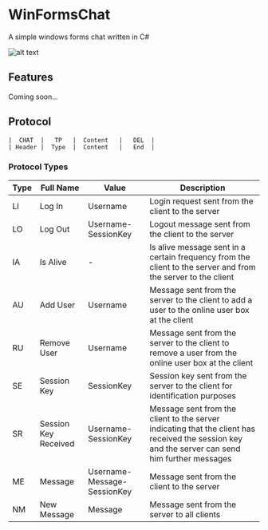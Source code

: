 # WinFormsChat
A simple windows forms chat written in C#

![alt text](https://raw.githubusercontent.com/JulianG97/WinFormsChat/master/Client/icon.ico)

## Features
Coming soon...

## Protocol
```
|  CHAT  |   TP   |  Content   |   DEL  |
| Header |  Type  |  Content   |   End  |
```

### Protocol Types
| Type | Full Name | Value | Description |
| ---- | --------- | ----- | ----------- |
| LI | Log In | Username | Login request sent from the client to the server |
| LO | Log Out | Username-SessionKey | Logout message sent from the client to the server |
| IA | Is Alive | - | Is alive message sent in a certain frequency from the client to the server and from the server to the client |
| AU | Add User | Username | Message sent from the server to the client to add a user to the online user box at the client |
| RU | Remove User | Username | Message sent from the server to the client to remove a user from the online user box at the client |
| SE | Session Key | SessionKey | Session key sent from the server to the client for identification purposes |
| SR | Session Key Received | Username-SessionKey | Message sent from the client to the server indicating that the client has received the session key and the server can send him further messages |
| ME | Message | Username-Message-SessionKey | Message sent from the client to the server |
| NM | New Message | Message | Message sent from the server to all clients |
